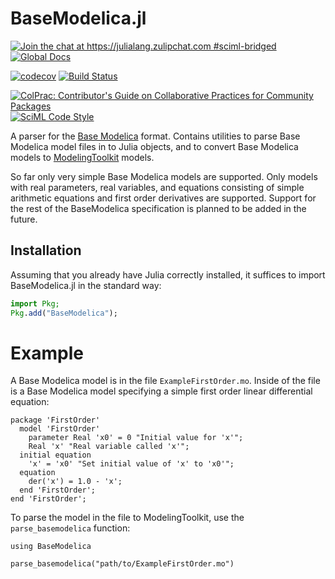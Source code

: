 # BaseModelica.jl

[![Join the chat at https://julialang.zulipchat.com #sciml-bridged](https://img.shields.io/static/v1?label=Zulip&message=chat&color=9558b2&labelColor=389826)](https://julialang.zulipchat.com/#narrow/stream/279055-sciml-bridged)
[![Global Docs](https://img.shields.io/badge/docs-SciML-blue.svg)](https://docs.sciml.ai/BaseModelica/stable/)

[![codecov](https://codecov.io/gh/SciML/BaseModelica.jl/branch/main/graph/badge.svg)](https://app.codecov.io/gh/SciML/BaseModelica.jl)
[![Build Status](https://github.com/SciML/BaseModelica.jl/workflows/CI/badge.svg)](https://github.com/SciML/BaseModelica.jl/actions?query=workflow%3ACI)

[![ColPrac: Contributor's Guide on Collaborative Practices for Community Packages](https://img.shields.io/badge/ColPrac-Contributor%27s%20Guide-blueviolet)](https://github.com/SciML/ColPrac)
[![SciML Code Style](https://img.shields.io/static/v1?label=code%20style&message=SciML&color=9558b2&labelColor=389826)](https://github.com/SciML/SciMLStyle)


A parser for the [Base Modelica](https://github.com/modelica/ModelicaSpecification/tree/MCP/0031/RationaleMCP/0031) format. Contains utilities to parse Base Modelica model files in to Julia objects, and to convert Base Modelica models to [ModelingToolkit](https://docs.sciml.ai/ModelingToolkit/stable/) models.

So far only very simple Base Modelica models are supported. Only models with real parameters, real variables, and equations consisting of simple arithmetic equations and first order derivatives are supported. Support for the rest of the BaseModelica specification is planned to be added in the future. 

## Installation

Assuming that you already have Julia correctly installed, it suffices to import
BaseModelica.jl in the standard way:

```julia
import Pkg;
Pkg.add("BaseModelica");
```

# Example
A Base Modelica model is in the file `ExampleFirstOrder.mo`. Inside of the file is a Base Modelica model specifying a simple first order linear differential equation:

```
package 'FirstOrder'
  model 'FirstOrder'
    parameter Real 'x0' = 0 "Initial value for 'x'";
    Real 'x' "Real variable called 'x'";
  initial equation
    'x' = 'x0' "Set initial value of 'x' to 'x0'";
  equation
    der('x') = 1.0 - 'x'; 
  end 'FirstOrder';
end 'FirstOrder';
```

To parse the model in the file to ModelingToolkit, use the `parse_basemodelica` function:

```
using BaseModelica

parse_basemodelica("path/to/ExampleFirstOrder.mo")

```
